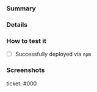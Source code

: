 <!-- 🎉🚀 Thanks for submitting a PR!
📐 Format this PR template as follows:
   - 1️⃣ PR title (above): concise overview
   - 2️⃣ PR body: Fill out all sections
   - 3️⃣️ ticket: Replace #000 with link to a GitHub issue (or 'none' if PR is trivial).
   - 🌱 Starting with an issue, outlining the problem and proposed solution, is highly encouraged.
   - 🧪 Make sure you completed all tests and satisfied acceptance specified in the issue, if any.
   - 📘 Make sure you have made any necessary documentation changes
   - 🐘🐁 We do trunk based development; small PRs on stable main branch.
💀 Delete these instructions
-->
### Summary
<!--Provide an overview of your changes.-->

### Details
<!--Add more context to describe your changes if needed, highlight any new dependencies or version upgrades. -->

### How to test it
<!--Provide the steps to test this PR.-->

- [ ] Successfully deployed via `npm`

### Screenshots
<!--Provide a set of screenshots and/or a gif to se the main functionality this PR represents.-->

ticket: #000

